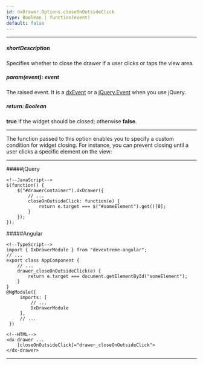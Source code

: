 ```yaml
---
id: dxDrawer.Options.closeOnOutsideClick
type: Boolean | function(event)
default: false
---
```

---
##### shortDescription
Specifies whether to close the drawer if a user clicks or taps the view area.

##### param(event): event
The raised event. It is a [dxEvent](/api-reference/50%20Common/Object%20Structures/dxEvent '/Documentation/ApiReference/Common/Object_Structures/dxEvent/') or a <a href="http://api.jquery.com/category/events/event-object/" target="_blank">jQuery.Event</a> when you use jQuery.

##### return: Boolean
**true** if the widget should be closed; otherwise **false**.

---
The function passed to this option enables you to specify a custom condition for widget closing. For instance, you can prevent closing until a user clicks a specific element on the view:

---
#####jQuery

    <!--JavaScript-->
    $(function() {
        $("#drawerContainer").dxDrawer({
            // ...
            closeOnOutsideClick: function(e) {
                return e.target === $("#someElement").get()[0];
            }
        });
    });

#####Angular

    <!--TypeScript-->
    import { DxDrawerModule } from "devextreme-angular";
    // ...
    export class AppComponent {
        // ...
        drawer_closeOnOutsideClick(e) {
            return e.target === document.getElementById("someElement");
        }
    }
    @NgModule({
         imports: [
             // ...
             DxDrawerModule
         ],
         // ...
     })

    <!--HTML-->
    <dx-drawer ...
        [closeOnOutsideClick]="drawer_closeOnOutsideClick">
    </dx-drawer>

---